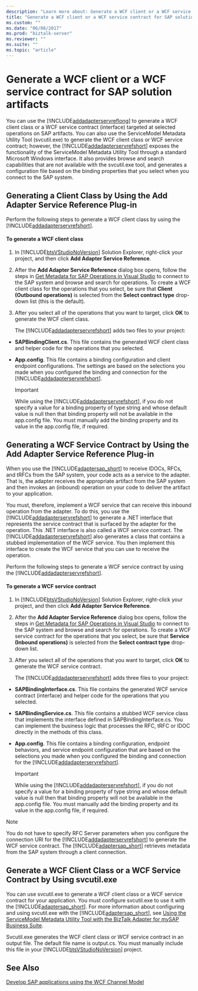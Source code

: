 ```yaml
---
description: "Learn more about: Generate a WCF client or a WCF service contract for SAP solution artifacts"
title: "Generate a WCF client or a WCF service contract for SAP solution artifacts"
ms.custom: ""
ms.date: "06/08/2017"
ms.prod: "biztalk-server"
ms.reviewer: ""
ms.suite: ""
ms.topic: "article"
---
```

# Generate a WCF client or a WCF service contract for SAP solution artifacts
You can use the [!INCLUDE[addadapterservreflong](../../includes/addadapterservreflong-md.md)] to generate a WCF client class or a WCF service contract (interface) targeted at selected operations on SAP artifacts. You can also use the ServiceModel Metadata Utility Tool (svcutil.exe) to generate the WCF client class or WCF service contract; however, the [!INCLUDE[addadapterservrefshort](../../includes/addadapterservrefshort-md.md)] exposes the functionality of the ServiceModel Metadata Utility Tool through a standard Microsoft Windows interface. It also provides browse and search capabilities that are not available with the svcutil.exe tool, and generates a configuration file based on the binding properties that you select when you connect to the SAP system.  
  
## Generating a Client Class by Using the Add Adapter Service Reference Plug-in  
 Perform the following steps to generate a WCF client class by using the [!INCLUDE[addadapterservrefshort](../../includes/addadapterservrefshort-md.md)].  
  
#### To generate a WCF client class  
  
1. In [!INCLUDE[btsVStudioNoVersion](../../includes/btsvstudionoversion-md.md)] Solution Explorer, right-click your project, and then click **Add Adapter Service Reference**.  
  
2. After the **Add Adapter Service Reference** dialog box opens, follow the steps in [Get Metadata for SAP Operations in Visual Studio](../../adapters-and-accelerators/adapter-sap/get-metadata-for-sap-operations-in-visual-studio.md) to connect to the SAP system and browse and search for operations. To create a WCF client class for the operations that you select, be sure that **Client (Outbound operations)** is selected from the **Select contract type** drop-down list (this is the default).  
  
3. After you select all of the operations that you want to target, click **OK** to generate the WCF client class.  
  
   The [!INCLUDE[addadapterservrefshort](../../includes/addadapterservrefshort-md.md)] adds two files to your project:  
  
- **SAPBindingClient.cs**. This file contains the generated WCF client class and helper code for the operations that you selected.  
  
- **App.config**. This file contains a binding configuration and client endpoint configurations. The settings are based on the selections you made when you configured the binding and connection for the [!INCLUDE[addadapterservrefshort](../../includes/addadapterservrefshort-md.md)].  
  
  > [!IMPORTANT]
  >  While using the [!INCLUDE[addadapterservrefshort](../../includes/addadapterservrefshort-md.md)], if you do not specify a value for a binding property of type string and whose default value is null then that binding property will not be available in the app.config file. You must manually add the binding property and its value in the app.config file, if required.  
  
## Generating a WCF Service Contract by Using the Add Adapter Service Reference Plug-in  
 When you use the [!INCLUDE[adaptersap_short](../../includes/adaptersap-short-md.md)] to receive IDOCs, RFCs, and tRFCs from the SAP system, your code acts as a service to the adapter. That is, the adapter receives the appropriate artifact from the SAP system and then invokes an (inbound) operation on your code to deliver the artifact to your application.  
  
 You must, therefore, implement a WCF service that can receive this inbound operation from the adapter. To do this, you use the [!INCLUDE[addadapterservrefshort](../../includes/addadapterservrefshort-md.md)] to generate a .NET interface that represents the service contract that is surfaced by the adapter for the operation. This .NET interface is also called a WCF service contract. The [!INCLUDE[addadapterservrefshort](../../includes/addadapterservrefshort-md.md)] also generates a class that contains a stubbed implementation of the WCF service. You then implement this interface to create the WCF service that you can use to receive the operation.  
  
 Perform the following steps to generate a WCF service contract by using the [!INCLUDE[addadapterservrefshort](../../includes/addadapterservrefshort-md.md)].  
  
#### To generate a WCF service contract  
  
1. In [!INCLUDE[btsVStudioNoVersion](../../includes/btsvstudionoversion-md.md)] Solution Explorer, right-click your project, and then click **Add Adapter Service Reference**.  
  
2. After the **Add Adapter Service Reference** dialog box opens, follow the steps in [Get Metadata for SAP Operations in Visual Studio](../../adapters-and-accelerators/adapter-sap/get-metadata-for-sap-operations-in-visual-studio.md) to connect to the SAP system and browse and search for operations. To create a WCF service contract for the operations that you select, be sure that **Service (Inbound operations)** is selected from the **Select contract type** drop-down list.  
  
3. After you select all of the operations that you want to target, click **OK** to generate the WCF service contract.  
  
   The [!INCLUDE[addadapterservrefshort](../../includes/addadapterservrefshort-md.md)] adds three files to your project:  
  
- **SAPBindingInterface.cs**. This file contains the generated WCF service contract (interface) and helper code for the operations that you selected.  
  
- **SAPBindingService.cs**. This file contains a stubbed WCF service class that implements the interface defined in SAPBindingInterface.cs. You can implement the business logic that processes the RFC, tRFC or IDOC directly in the methods of this class.  
  
- **App.config**. This file contains a binding configuration, endpoint behaviors, and service endpoint configuration that are based on the selections you made when you configured the binding and connection for the [!INCLUDE[addadapterservrefshort](../../includes/addadapterservrefshort-md.md)].  
  
  > [!IMPORTANT]
  >  While using the [!INCLUDE[addadapterservrefshort](../../includes/addadapterservrefshort-md.md)], if you do not specify a value for a binding property of type string and whose default value is null then that binding property will not be available in the app.config file. You must manually add the binding property and its value in the app.config file, if required.  
  
> [!NOTE]
>  You do not have to specify RFC Server parameters when you configure the connection URI for the [!INCLUDE[addadapterservrefshort](../../includes/addadapterservrefshort-md.md)] to generate the WCF service contract. The [!INCLUDE[adaptersap_short](../../includes/adaptersap-short-md.md)] retrieves metadata from the SAP system through a client connection.  
  
## Generate a WCF Client Class or a WCF Service Contract by Using svcutil.exe  
 You can use svcutil.exe to generate a WCF client class or a WCF service contract for your application. You must configure svcutil.exe to use it with the [!INCLUDE[adaptersap_short](../../includes/adaptersap-short-md.md)]. For more information about configuring and using svcutil.exe with the [!INCLUDE[adaptersap_short](../../includes/adaptersap-short-md.md)], see [Using the ServiceModel Metadata Utility Tool with the BizTalk Adapter for mySAP Business Suite](../../adapters-and-accelerators/adapter-sap/use-the-servicemodel-metadata-utility-with-the-sap-adapter-in-biztalk.md).  
  
 Svcutil.exe generates the WCF client class or WCF service contract in an output file. The default file name is output.cs. You must manually include this file in your [!INCLUDE[btsVStudioNoVersion](../../includes/btsvstudionoversion-md.md)] project.  
  
## See Also  
[Develop SAP applications using the WCF Channel Model](../../adapters-and-accelerators/adapter-sap/develop-sap-applications-using-the-wcf-channel-model.md)
